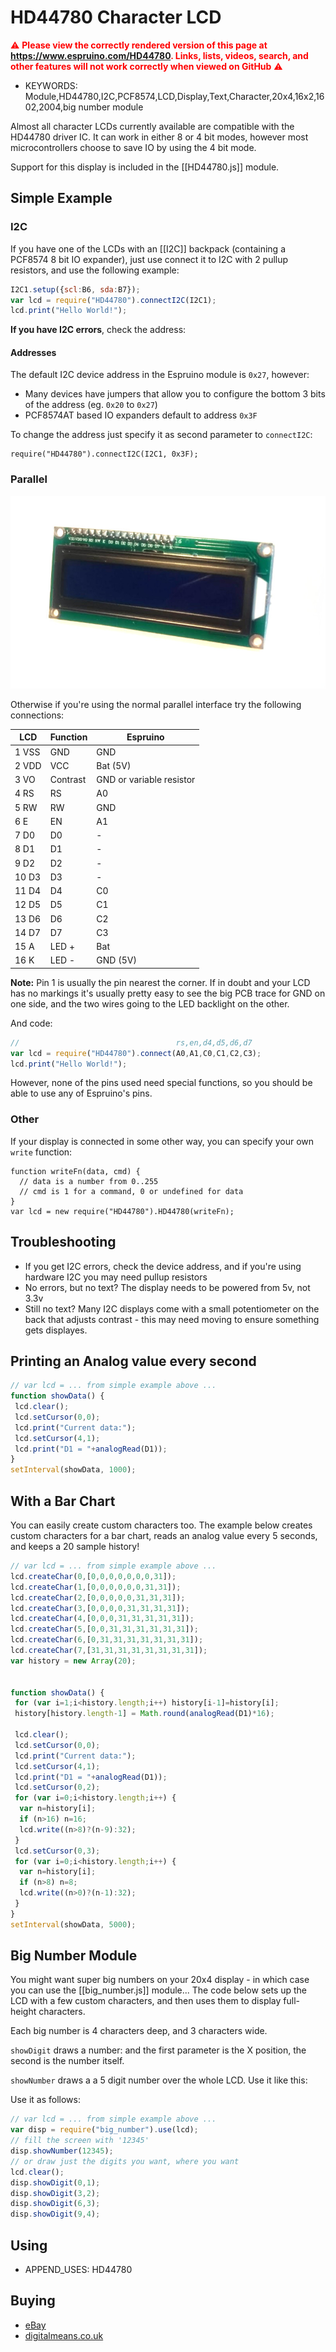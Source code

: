 <!--- Copyright (c) 2013 Gordon Williams, Pur3 Ltd. See the file LICENSE for copying permission. -->
HD44780 Character LCD
===================

<span style="color:red">:warning: **Please view the correctly rendered version of this page at https://www.espruino.com/HD44780. Links, lists, videos, search, and other features will not work correctly when viewed on GitHub** :warning:</span>

* KEYWORDS: Module,HD44780,I2C,PCF8574,LCD,Display,Text,Character,20x4,16x2,1602,2004,big number module

Almost all character LCDs currently available are compatible with the HD44780 driver IC. It can work in either 8 or 4 bit modes, however most microcontrollers choose to save IO by using the 4 bit mode.

Support for this display is included in the [[HD44780.js]] module.

Simple Example
--------------

### I2C

If you have one of the LCDs with an [[I2C]] backpack (containing a PCF8574 8 bit IO expander), just use connect it to I2C with 2 pullup resistors, and use the following example:

```JavaScript
I2C1.setup({scl:B6, sda:B7});
var lcd = require("HD44780").connectI2C(I2C1);
lcd.print("Hello World!");
```

**If you have I2C errors**, check the address:

#### Addresses

The default I2C device address in the Espruino module is `0x27`, however:

* Many devices have jumpers that allow you to configure the bottom 3 bits of the address (eg. `0x20` to `0x27`)
* PCF8574AT based IO expanders default to address `0x3F`

To change the address just specify it as second parameter to `connectI2C`:

```
require("HD44780").connectI2C(I2C1, 0x3F);
```

### Parallel

![HD44780 Parallel connections](HD44780.jpg)

Otherwise if you're using the normal parallel interface try the following connections:

| LCD | Function | Espruino |
|-----|----------|----------|
| 1  VSS | GND      | GND      |
| 2  VDD | VCC      | Bat (5V) |
| 3  VO  | Contrast | GND or variable resistor |
| 4  RS  | RS       | A0       |
| 5  RW  | RW       | GND      |
| 6  E   | EN       | A1       |
| 7  D0  | D0       | -        |
| 8  D1  | D1       | -        |
| 9  D2  | D2       | -        |
| 10 D3  | D3       | -        |
| 11 D4  | D4       | C0       |
| 12 D5  | D5       | C1       |
| 13 D6  | D6       | C2       |
| 14 D7  | D7       | C3       |
| 15 A   | LED +    | Bat      |
| 16 K   | LED -    | GND (5V) |

**Note:** Pin 1 is usually the pin nearest the corner. If in doubt and
your LCD has no markings it's usually pretty easy to see the big PCB 
trace for GND on one side, and the two wires going to the LED backlight
on the other.

And code:

```JavaScript
//                                   rs,en,d4,d5,d6,d7
var lcd = require("HD44780").connect(A0,A1,C0,C1,C2,C3);
lcd.print("Hello World!");
``` 

However, none of the pins used need special functions, so you should be able to use any of Espruino's pins.

### Other

If your display is connected in some other way, you can specify your own `write` function:

```
function writeFn(data, cmd) {
  // data is a number from 0..255
  // cmd is 1 for a command, 0 or undefined for data
}
var lcd = new require("HD44780").HD44780(writeFn);
```

Troubleshooting
---------------

* If you get I2C errors, check the device address, and if you're using hardware I2C you may need pullup resistors
* No errors, but no text? The display needs to be powered from 5v, not 3.3v
* Still no text? Many I2C displays come with a small potentiometer on the back that adjusts contrast - this may need moving to ensure something gets displayes.


Printing an Analog value every second
-------------------------------------

```JavaScript
// var lcd = ... from simple example above ...
function showData() {
 lcd.clear();
 lcd.setCursor(0,0);
 lcd.print("Current data:");
 lcd.setCursor(4,1);
 lcd.print("D1 = "+analogRead(D1));
}
setInterval(showData, 1000);
```


With a Bar Chart
--------------

You can easily create custom characters too. The example below creates custom characters for a bar chart, reads an analog value every 5 seconds, and keeps a 20 sample history!

```JavaScript
// var lcd = ... from simple example above ...
lcd.createChar(0,[0,0,0,0,0,0,0,31]);
lcd.createChar(1,[0,0,0,0,0,0,31,31]);
lcd.createChar(2,[0,0,0,0,0,31,31,31]);
lcd.createChar(3,[0,0,0,0,31,31,31,31]);
lcd.createChar(4,[0,0,0,31,31,31,31,31]);
lcd.createChar(5,[0,0,31,31,31,31,31,31]);
lcd.createChar(6,[0,31,31,31,31,31,31,31]);
lcd.createChar(7,[31,31,31,31,31,31,31,31]);
var history = new Array(20);


function showData() {
 for (var i=1;i<history.length;i++) history[i-1]=history[i];
 history[history.length-1] = Math.round(analogRead(D1)*16);

 lcd.clear();
 lcd.setCursor(0,0);
 lcd.print("Current data:");
 lcd.setCursor(4,1);
 lcd.print("D1 = "+analogRead(D1));
 lcd.setCursor(0,2);
 for (var i=0;i<history.length;i++) {
  var n=history[i];
  if (n>16) n=16;
  lcd.write((n>8)?(n-9):32);
 }
 lcd.setCursor(0,3);
 for (var i=0;i<history.length;i++) {
  var n=history[i];
  if (n>8) n=8;
  lcd.write((n>0)?(n-1):32);
 }
}
setInterval(showData, 5000);
```


Big Number Module
----------------

You might want super big numbers on your 20x4 display - in which case you can use the [[big_number.js]] module... The code below sets up the LCD with a few custom characters, and then uses them to display full-height characters.

Each big number is 4 characters deep, and 3 characters wide.

```showDigit``` draws a number: and the first parameter is the X position, the second is the number itself. 

```showNumber``` draws a a 5 digit number over the whole LCD. Use it like this:

Use it as follows:

```JavaScript
// var lcd = ... from simple example above ...
var disp = require("big_number").use(lcd);
// fill the screen with '12345'
disp.showNumber(12345);
// or draw just the digits you want, where you want
lcd.clear();
disp.showDigit(0,1);
disp.showDigit(3,2);
disp.showDigit(6,3);
disp.showDigit(9,4);
```


Using 
-----

* APPEND_USES: HD44780


Buying
-----
* [eBay](http://www.ebay.com/sch/i.html?_nkw=HD44780&_sacat=92074)
* [digitalmeans.co.uk](https://digitalmeans.co.uk/shop/index.php?route=product/search&tag=hd44780)
